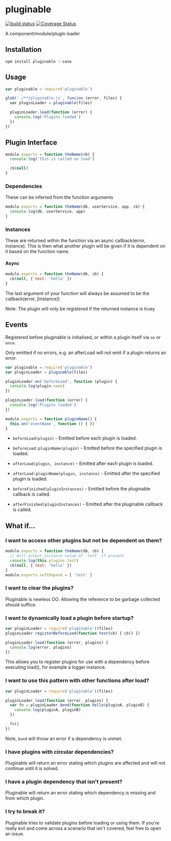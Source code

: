 # pluginable

[![build status](https://secure.travis-ci.org/confuser/node-pluginable.png)](http://travis-ci.org/confuser/node-pluginable)
[![Coverage Status](https://coveralls.io/repos/confuser/node-pluginable/badge.png?branch=master)](https://coveralls.io/r/confuser/node-pluginable?branch=master)


A component/module/plugin loader

## Installation

```
npm install pluginable --save
```

## Usage
```js
var pluginable = require('pluginable')

glob('./**/pluginable.js', funcion (error, files) {
  var pluginLoader = pluginable(files)

  pluginLoader.load(function (error) {
    console.log('Plugins loaded')
  })
})
```

## Plugin Interface
```js
module.exports = function theName(cb) {
  console.log('this is called on load')

  cb(null)
}
```

### Dependencies
These can be inferred from the function arguments

```js
module.exports = function theName(db, userService, app, cb) {
  console.log(db, userService, app)
}
```

### Instances
These are returned within the function via an async callback(error, instance).
This is then what another plugin will be given if it is dependent on it based on the function name.

#### Async
```js
module.exports = function theName(db, cb) {
  cb(null, { test: 'hello' })
}
```

The last argument of your function will always be assumed to be the callback(error, [instance])


Note: The plugin will only be registered if the returned instance is truey

## Events
Registered before pluginable is initialised, or within a plugin itself via `on` or `once`.

Only emitted if no errors, e.g. an afterLoad will not emit if a plugin returns an error.

```js
var pluginable = require('pluginable')
var pluginLoader = pluginable(files)

pluginLoader.on('beforeLoad', function (plugin) {
  console.log(plugin.name)
})

pluginLoader.load(function (error) {
  console.log('Plugins loaded')
})
```

```js
module.exports = function pluginName() {
  this.on('eventName', function () { })
}
```

* `beforeLoad(plugin)` - Emitted before each plugin is loaded.

* `beforeLoad:pluginName(plugin)` - Emitted before the specified plugin is loaded.

* `afterLoad(plugin, instance)` - Emitted after each plugin is loaded.

* `afterLoad:pluginName(plugin, instance)` - Emitted after the specified plugin is loaded.

* `beforeFinished(pluginInstances)` - Emitted before the pluginable callback is called.

* `afterFinished(pluginInstances)` - Emitted after the pluginable callback is called.

## What if...

### I want to access other plugins but not be dependent on them?
```js
module.exports = function theName(db, cb) {
  // Will output instance value of 'test' if present
  console.log(this.plugins.test)
  cb(null, { test: 'hello' })
}
module.exports.softDepend = [ 'test' ]
```

### I want to clear the plugins?
Pluginable is newless OO. Allowing the reference to be garbage collected should suffice.

### I want to dynamically load a plugin before startup?
```js
var pluginLoader = require('pluginable')(files)
pluginLoader.registerBeforeLoad(function test(cb) { cb() })

pluginLoader.load(function (error, plugins) {
  console.log(error, plugins)
})
```
This allows you to register plugins for use with a dependency before executing load(), for example a logger instance.

### I want to use this pattern with other functions after load?
```js
var pluginLoader = require('pluginable')(files)

pluginLoader.load(function (error, plugins) {
  var fn = pluginLoader.bond(function hello(pluginA, pluginB) {
    console.log(pluginA, pluginB)
  })

  fn()
})
```
Note, `bond` will throw an error if a dependency is unmet.

### I have plugins with circular dependencies?
Pluginable will return an error stating which plugins are affected and will not continue until it is solved.

### I have a plugin dependency that isn't present?
Pluginable will return an error stating which dependency is missing and from which plugin.

### I try to break it?
Pluginable tries to validate plugins before loading or using them. If you're really evil and come across a scenario that isn't covered, feel free to open an issue.
